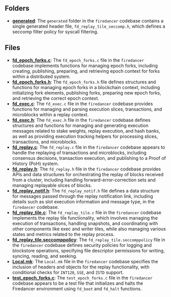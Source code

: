 ## Folders
- **[generated](replay/generated.driver.md)**: The `generated` folder in the `firedancer` codebase contains a single generated header file, `fd_replay_tile_seccomp.h`, which defines a seccomp filter policy for syscall filtering.

## Files
- **[fd_epoch_forks.c](replay/fd_epoch_forks.c.driver.md)**: The `fd_epoch_forks.c` file in the `firedancer` codebase implements functions for managing epoch forks, including creating, publishing, preparing, and retrieving epoch context for forks within a distributed system.
- **[fd_epoch_forks.h](replay/fd_epoch_forks.h.driver.md)**: The `fd_epoch_forks.h` file defines structures and functions for managing epoch forks in a blockchain context, including initializing fork elements, publishing forks, preparing new epoch forks, and retrieving the correct epoch context.
- **[fd_exec.c](replay/fd_exec.c.driver.md)**: The `fd_exec.c` file in the `firedancer` codebase provides functions for managing and parsing execution slices, transactions, and microblocks within a replay context.
- **[fd_exec.h](replay/fd_exec.h.driver.md)**: The `fd_exec.h` file in the `firedancer` codebase defines structures and functions for managing and generating execution messages related to stake weights, replay execution, and hash banks, as well as providing execution tracking helpers for processing slices, transactions, and microblocks.
- **[fd_replay.c](replay/fd_replay.c.driver.md)**: The `fd_replay.c` file in the `firedancer` codebase appears to handle the replaying of transactions and microblocks, including consensus decisions, transaction execution, and publishing to a Proof of History (PoH) system.
- **[fd_replay.h](replay/fd_replay.h.driver.md)**: The `fd_replay.h` file in the `firedancer` codebase provides APIs and data structures for orchestrating the replay of blocks received from a cluster, including handling forward-error-correction sets and managing replayable slices of blocks.
- **[fd_replay_notif.h](replay/fd_replay_notif.h.driver.md)**: The `fd_replay_notif.h` file defines a data structure for messages passed through the replay notification link, including details such as slot execution information and message type, in the `firedancer` codebase.
- **[fd_replay_tile.c](replay/fd_replay_tile.c.driver.md)**: The `fd_replay_tile.c` file in the `firedancer` codebase implements the replay tile functionality, which involves managing the execution of transactions, handling snapshots, and coordinating with other components like exec and writer tiles, while also managing various states and metrics related to the replay process.
- **[fd_replay_tile.seccomppolicy](replay/fd_replay_tile.seccomppolicy.driver.md)**: The `fd_replay_tile.seccomppolicy` file in the `firedancer` codebase defines security policies for logging and blockstore operations, specifying file descriptor permissions for writing, syncing, reading, and seeking.
- **[Local.mk](replay/Local.mk.driver.md)**: The `Local.mk` file in the `firedancer` codebase specifies the inclusion of headers and objects for the replay functionality, with conditional checks for `INT128`, `SSE`, and `ZSTD` support.
- **[test_epoch_forks.c](replay/test_epoch_forks.c.driver.md)**: The `test_epoch_forks.c` file in the `firedancer` codebase appears to be a test file that initializes and halts the Firedancer environment using `fd_boot` and `fd_halt` functions.
